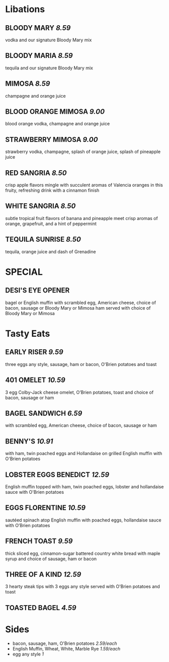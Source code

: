 # Libations

## BLOODY MARY *8.59*
vodka and our signature Bloody Mary mix

## BLOODY MARIA *8.59*
tequila and our signature Bloody Mary mix

## MIMOSA *8.59*
champagne and orange juice

## BLOOD ORANGE MIMOSA *9.00*
blood orange vodka, champagne and orange juice

## STRAWBERRY MIMOSA *9.00*
strawberry vodka, champagne, splash of orange juice, splash of pineapple juice

## RED SANGRIA *8.50*
crisp apple flavors mingle with succulent aromas of Valencia oranges in this fruity, refreshing drink with a cinnamon finish

## WHITE SANGRIA *8.50*
subtle tropical fruit flavors of banana and pineapple meet crisp aromas of orange, grapefruit, and a hint of peppermint

## TEQUILA SUNRISE *8.50*
tequila, orange juice and dash of Grenadine


# SPECIAL

## DESI'S EYE OPENER
bagel or English muffin with scrambled egg, American cheese, choice of bacon, sausage or Bloody Mary or Mimosa ham served with choice of Bloody Mary or Mimosa 


# Tasty Eats

## EARLY RISER *9.59*
three eggs any style, sausage, ham or bacon, O'Brien potatoes and toast

## 401 OMELET *10.59*
3 egg Colby-Jack cheese omelet, O’Brien potatoes, toast and choice of bacon, sausage or ham

## BAGEL SANDWICH *6.59*
with scrambled egg, American cheese, choice of bacon, sausage or ham

## BENNY'S *10.91*
with ham, twin poached eggs and Hollandaise on grilled English muffin with O'Brien potatoes

## LOBSTER EGGS BENEDICT *12.59*
English muffin topped with ham, twin poached eggs, lobster and hollandaise sauce with O'Brien potatoes

## EGGS FLORENTINE *10.59*
sautéed spinach atop English muffin with poached eggs, hollandaise sauce with O’Brien potatoes

## FRENCH TOAST *9.59*
thick sliced egg, cinnamon-sugar battered country white bread with maple syrup and choice of sausage, ham or bacon

## THREE OF A KIND *12.59*
3 hearty steak tips with 3 eggs any style served with O'Brien potatoes and toast

## TOASTED BAGEL *4.59*

# Sides
* bacon, sausage, ham, O'Brien potatoes *2.59/each*
* English Muffin, Wheat, White, Marble Rye *1.59/each*
* egg any style *1*
